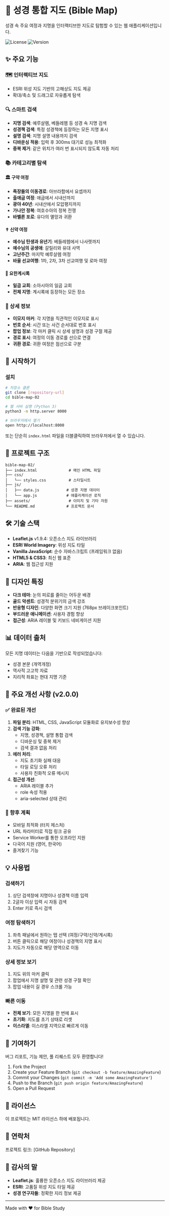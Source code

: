 # 📜 성경 통합 지도 (Bible Map)

성경 속 주요 여정과 지명을 인터랙티브한 지도로 탐험할 수 있는 웹 애플리케이션입니다.

![License](https://img.shields.io/badge/license-MIT-blue.svg)
![Version](https://img.shields.io/badge/version-2.0.0-green.svg)

## ✨ 주요 기능

### 🗺️ 인터랙티브 지도
- ESRI 위성 지도 기반의 고해상도 지도 제공
- 확대/축소 및 드래그로 자유롭게 탐색

### 🔍 스마트 검색
- **지명 검색**: 예루살렘, 베들레헴 등 성경 속 지명 검색
- **성경책 검색**: 특정 성경책에 등장하는 모든 지명 표시
- **설명 검색**: 지명 설명 내용까지 검색
- **디바운싱 적용**: 입력 후 300ms 대기로 성능 최적화
- **중복 제거**: 같은 위치가 여러 번 표시되지 않도록 자동 처리

### 📚 카테고리별 탐색

#### 🏛️ 구약 여정
- **족장들의 이동경로**: 아브라함에서 요셉까지
- **출애굽 여정**: 애굽에서 시내산까지
- **광야 40년**: 시내산에서 모압평지까지
- **가나안 정복**: 여호수아의 정복 전쟁
- **바벨론 포로**: 유다의 멸망과 귀환

#### ✝️ 신약 여정
- **예수님 탄생과 유년기**: 베들레헴에서 나사렛까지
- **예수님의 공생애**: 갈릴리와 유대 사역
- **고난주간**: 마지막 예루살렘 여정
- **바울 선교여행**: 1차, 2차, 3차 선교여행 및 로마 여정

#### 🔮 요한계시록
- **일곱 교회**: 소아시아의 일곱 교회
- **전체 지명**: 계시록에 등장하는 모든 장소

### 🎯 상세 정보
- **이모지 마커**: 각 지명을 직관적인 이모지로 표시
- **번호 순서**: 시간 또는 사건 순서대로 번호 표시
- **팝업 정보**: 각 마커 클릭 시 상세 설명과 성경 구절 제공
- **경로 표시**: 여정의 이동 경로를 선으로 연결
- **귀환 경로**: 귀환 여정은 점선으로 구분

## 🚀 시작하기

### 설치
```bash
# 저장소 클론
git clone [repository-url]
cd bible-map-02

# 웹 서버 실행 (Python 3)
python3 -m http.server 8000

# 브라우저에서 열기
open http://localhost:8000
```

또는 단순히 `index.html` 파일을 더블클릭하여 브라우저에서 열 수 있습니다.

## 📁 프로젝트 구조

```
bible-map-02/
├── index.html              # 메인 HTML 파일
├── css/
│   └── styles.css          # 스타일시트
├── js/
│   ├── data.js            # 성경 지명 데이터
│   └── app.js             # 애플리케이션 로직
├── assets/                 # 이미지 및 기타 자원
└── README.md              # 프로젝트 문서
```

## 🛠️ 기술 스택

- **Leaflet.js** v1.9.4: 오픈소스 지도 라이브러리
- **ESRI World Imagery**: 위성 지도 타일
- **Vanilla JavaScript**: 순수 자바스크립트 (프레임워크 없음)
- **HTML5 & CSS3**: 최신 웹 표준
- **ARIA**: 웹 접근성 지원

## 🎨 디자인 특징

- **다크 테마**: 눈의 피로를 줄이는 어두운 배경
- **골드 악센트**: 성경적 분위기의 금색 강조
- **반응형 디자인**: 다양한 화면 크기 지원 (768px 브레이크포인트)
- **부드러운 애니메이션**: 사용자 경험 향상
- **접근성**: ARIA 레이블 및 키보드 네비게이션 지원

## 📊 데이터 출처

모든 지명 데이터는 다음을 기반으로 작성되었습니다:
- 성경 본문 (개역개정)
- 역사적 고고학 자료
- 지리적 좌표는 현대 지명 기준

## 🔧 주요 개선 사항 (v2.0.0)

### ✅ 완료된 개선
1. **파일 분리**: HTML, CSS, JavaScript 모듈화로 유지보수성 향상
2. **검색 기능 강화**:
   - 지명, 성경책, 설명 통합 검색
   - 디바운싱 및 중복 제거
   - 검색 결과 없음 처리
3. **에러 처리**:
   - 지도 초기화 실패 대응
   - 타일 로딩 오류 처리
   - 사용자 친화적 오류 메시지
4. **접근성 개선**:
   - ARIA 레이블 추가
   - role 속성 적용
   - aria-selected 상태 관리

### 🔮 향후 계획
- 모바일 최적화 (터치 제스처)
- URL 파라미터로 직접 링크 공유
- Service Worker를 통한 오프라인 지원
- 다국어 지원 (영어, 한국어)
- 즐겨찾기 기능

## 💡 사용법

### 검색하기
1. 상단 검색창에 지명이나 성경책 이름 입력
2. 2글자 이상 입력 시 자동 검색
3. Enter 키로 즉시 검색

### 여정 탐색하기
1. 좌측 패널에서 원하는 탭 선택 (여정/구약/신약/계시록)
2. 버튼 클릭으로 해당 여정이나 성경책의 지명 표시
3. 지도가 자동으로 해당 영역으로 이동

### 상세 정보 보기
1. 지도 위의 마커 클릭
2. 팝업에서 지명 설명 및 관련 성경 구절 확인
3. 팝업 내용이 길 경우 스크롤 가능

### 빠른 이동
- **전체 보기**: 모든 지명을 한 번에 표시
- **초기화**: 지도를 초기 상태로 리셋
- **이스라엘**: 이스라엘 지역으로 빠르게 이동

## 🤝 기여하기

버그 리포트, 기능 제안, 풀 리퀘스트 모두 환영합니다!

1. Fork the Project
2. Create your Feature Branch (`git checkout -b feature/AmazingFeature`)
3. Commit your Changes (`git commit -m 'Add some AmazingFeature'`)
4. Push to the Branch (`git push origin feature/AmazingFeature`)
5. Open a Pull Request

## 📝 라이선스

이 프로젝트는 MIT 라이선스 하에 배포됩니다.

## 📧 연락처

프로젝트 링크: [GitHub Repository]

## 🙏 감사의 말

- **Leaflet.js**: 훌륭한 오픈소스 지도 라이브러리 제공
- **ESRI**: 고품질 위성 지도 타일 제공
- **성경 연구자들**: 정확한 지리 정보 제공

---

Made with ❤️ for Bible Study